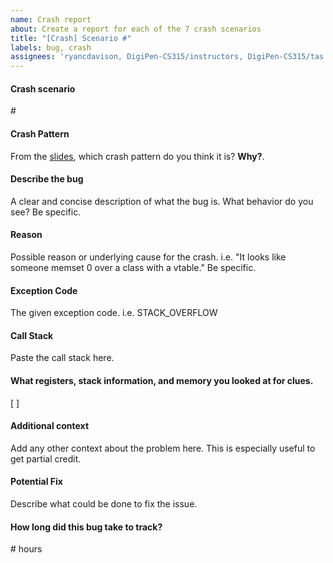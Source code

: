 ```yaml
---
name: Crash report
about: Create a report for each of the 7 crash scenarios
title: "[Crash] Scenario #"
labels: bug, crash
assignees: 'ryancdavison, DigiPen-CS315/instructors, DigiPen-CS315/tas'
---
```

#### Crash scenario
\# <!-- replace this text -->

#### Crash Pattern
From the [slides](https://github.com/DigiPen-CS315/DigiPen-CS315/blob/main/notes/week04/4.1-CrashPatterns.md#crash-patterns), which crash pattern do you think it is? **Why?**. <!-- replace this text -->

#### Describe the bug
A clear and concise description of what the bug is. What behavior do you see? Be specific.   <!-- replace this text -->

#### Reason
Possible reason or underlying cause for the crash. i.e. "It looks like someone memset 0 over a class with a vtable." Be specific.   <!-- replace this text -->

#### Exception Code
The given exception code. i.e. STACK_OVERFLOW   <!-- replace this text -->

#### Call Stack
Paste the call stack here.   <!-- replace this text -->

#### What registers, stack information, and memory you looked at for clues.
[  ]   <!-- replace this text -->

#### Additional context
Add any other context about the problem here. This is especially useful to get partial credit.   <!-- replace this text -->

#### Potential Fix
Describe what could be done to fix the issue.   <!-- replace this text -->

#### How long did this bug take to track?
\# hours  <!-- replace this text -->
